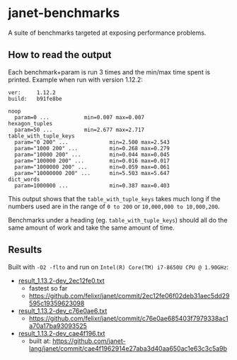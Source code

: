 # janet-benchmarks

A suite of benchmarks targeted at exposing performance problems.

## How to read the output

Each benchmark+param is run 3 times and the min/max time spent is printed.
Example when run with version 1.12.2:

```
ver:     1.12.2
build:   b91fe8be

noop
  param=0 ...           min=0.007 max=0.007
hexagon_tuples
  param=50 ...          min=2.677 max=2.717
table_with_tuple_keys
  param="0 200" ...             min=2.500 max=2.543
  param="1000 200" ...          min=0.268 max=0.279
  param="10000 200" ...         min=0.044 max=0.045
  param="100000 200" ...        min=0.016 max=0.017
  param="1000000 200" ...       min=0.059 max=0.061
  param="10000000 200" ...      min=5.503 max=5.647
dict_words
  param=1000000 ...             min=0.387 max=0.403
```

This output shows that the `table_with_tuple_keys` takes much long if the
numbers used are in the range of `0 to 200` or `10,000,000 to 10,000,200`. 

Benchmarks under a heading (eg. `table_with_tuple_keys`) should all do the same
amount of work and take the same amount of time.

## Results

Built with `-O2 -flto` and run on `Intel(R) Core(TM) i7-8650U CPU @ 1.90GHz`:

* [result_1.13.2-dev_2ec12fe0.txt](results/result_1.13.2-dev_2ec12fe0.txt)
  * fastest so far
  * https://github.com/felixr/janet/commit/2ec12fe06f02deb31aec5dd29595c19359623098
* [result_1.13.2-dev_c76e0ae6.txt](results/result_1.13.2-dev_c76e0ae6.txt)
  * https://github.com/felixr/janet/commit/c76e0ae685403f7979338ac1a70a17ba93093525
* [result_1.13.2-dev_cae4f196.txt](results/result_1.13.2-dev_cae4f196.txt)
  * built at: https://github.com/janet-lang/janet/commit/cae4f1962914e27aba3d40aa650ac1e63c3c5a9b
